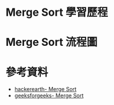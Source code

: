 # Merge Sort 學習歷程
# Merge Sort 流程圖
# 參考資料
- [hackerearth- Merge Sort](https://www.hackerearth.com/zh/practice/algorithms/sorting/merge-sort/tutorial/)
- [geeksforgeeks- Merge Sort](https://www.geeksforgeeks.org/merge-sort/)
